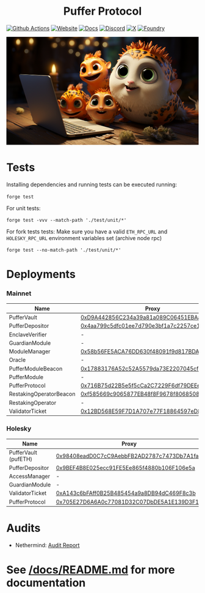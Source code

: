 # <h1 align="center"> Puffer Protocol </h1> 
[![Github Actions][gha-badge]][gha] [![Website][Website-badge]][Website] [![Docs][docs-badge]][docs]
  [![Discord][discord-badge]][discord] [![X][X-badge]][X] [![Foundry][foundry-badge]][foundry]

[Website-badge]: https://img.shields.io/badge/WEBSITE-8A2BE2
[Website]: https://www.puffer.fi
[X-badge]: https://img.shields.io/twitter/follow/puffer_finance
[X]: https://twitter.com/puffer_finance
[discord]: https://discord.gg/pufferfi
[docs-badge]: https://img.shields.io/badge/DOCS-8A2BE2
[docs]: https://docs.puffer.fi/
[discord-badge]: https://dcbadge.vercel.app/api/server/pufferfi?style=flat
[gha]: https://github.com/PufferFinance/PufferPool/actions
[gha-badge]: https://github.com/PufferFinance/PufferPool/actions/workflows/ci.yml/badge.svg
[foundry]: https://getfoundry.sh
[foundry-badge]: https://img.shields.io/badge/Built%20with-Foundry-FFDB1C.svg

![PUFFERS](image.png) 

# Tests

Installing dependencies and running tests can be executed running:

`forge test`

For unit tests:
```
forge test -vvv --match-path './test/unit/*'
```

For fork tests tests:
Make sure you have a valid `ETH_RPC_URL` and `HOLESKY_RPC_URL` environment variables set (archive node rpc)
```
forge test --no-match-path './test/unit/*'
```

# Deployments

### Mainnet

| Name                            | Proxy | Implementation |
| ------------------------------- | ----- | -------------- |
| PufferVault                     | [0xD9A442856C234a39a81a089C06451EBAa4306a72](https://etherscan.io/address/0xD9A442856C234a39a81a089C06451EBAa4306a72) | [0x7C93eDab7326E5Ff8d5B89B13e3681216Ab409B6](https://etherscan.io/address/0x7C93eDab7326E5Ff8d5B89B13e3681216Ab409B6) |
| PufferDepositor                 | [0x4aa799c5dfc01ee7d790e3bf1a7c2257ce1dceff](https://etherscan.io/address/0x4aa799c5dfc01ee7d790e3bf1a7c2257ce1dceff) | [0x55F4d6Acf015c878A88C8CD08a9D74ea0d40a304](https://etherscan.io/address/0x55F4d6Acf015c878A88C8CD08a9D74ea0d40a304) |
| EnclaveVerifier                 | - | [0x5D94174199a630A8396E749ea31d80Edf84ecF16](https://etherscan.io/address/0x5D94174199a630A8396E749ea31d80Edf84ecF16) |
| GuardianModule                  | - | [0xa95aa41bBa980Eb7a80e7bfF4F6218244C723f57](https://etherscan.io/address/0xa95aa41bBa980Eb7a80e7bfF4F6218244C723f57) |
| ModuleManager                   | [0x58b56FE5ACA76DD630f48091f9d817BDA964c302](https://etherscan.io/address/0x58b56FE5ACA76DD630f48091f9d817BDA964c302) | [0xF00ed0c05F399AcE32618E64D40E6f78d3220aCA](https://etherscan.io/address/0xF00ed0c05F399AcE32618E64D40E6f78d3220aCA) |
| Oracle                          | - | [0x785a54316Af8Cb61b16a82a3f60c08A18425fA86](https://etherscan.io/address/0x785a54316Af8Cb61b16a82a3f60c08A18425fA86) |
| PufferModuleBeacon                 | [0x17883176A52c52A5579da73E2207045cfa036184](https://etherscan.io/address/0x17883176A52c52A5579da73E2207045cfa036184) | - |
| PufferModule                    | - | [0x58E4313C7e53D962977706Bf40d8C098cda9DeC3](https://etherscan.io/address/0x58E4313C7e53D962977706Bf40d8C098cda9DeC3) |
| PufferProtocol                  | [0x716B75d22B5e5f5cCa2C7229F6df79DEEe84604E](https://etherscan.io/address/0x716B75d22B5e5f5cCa2C7229F6df79DEEe84604E) | [0x55202aa4b5Ee7a37776Fa5E6eC6208c6dF95945E](https://etherscan.io/address/0x55202aa4b5Ee7a37776Fa5E6eC6208c6dF95945E) |
| RestakingOperatorBeacon                 | [0xf585669c9065877EB48f8F9678f80685084Ef305](https://etherscan.io/address/0xf585669c9065877EB48f8F9678f80685084Ef305) | - |
| RestakingOperator               | - | [0x2De37b0B6aEF362D2e49FFD3aEdE121e28dB3266](https://etherscan.io/address/0x2De37b0B6aEF362D2e49FFD3aEdE121e28dB3266) |
| ValidatorTicket                 | [0x12BD568E59F7D1A707e77F18864597eD80C3D8fb](https://etherscan.io/address/0x12BD568E59F7D1A707e77F18864597eD80C3D8fb) | [0x04dA36Dd7662a196275dA4BeB90207966e97cdf9](https://etherscan.io/address/0x04dA36Dd7662a196275dA4BeB90207966e97cdf9) |


### Holesky



| Name                          | Proxy | Implementation |
| ----------------------------- | ----- | -------------- |
| PufferVault (pufETH)          | [0x98408eadD0C7cC9AebbFB2AD2787c7473Db7A1fa](https://holesky.etherscan.io/address/0x98408eadD0C7cC9AebbFB2AD2787c7473Db7A1fa) | [0x3Ed1653677626C38afcf88C6Eec954EE805B72F5](https://holesky.etherscan.io/address/0x3Ed1653677626C38afcf88C6Eec954EE805B72F5) |
| PufferDepositor               | [0x9BEF4B8E025ecc91FE5Ee865f4880b106F106e5a](https://holesky.etherscan.io/address/0x9BEF4B8E025ecc91FE5Ee865f4880b106F106e5a) | [0x335b6c8f5aa0073849a174c73eba985b851d18e6](https://holesky.etherscan.io/address/0x335b6c8f5aa0073849a174c73eba985b851d18e6) |
| AccessManager                 | - | [0xA6c916f85DAfeb6f726E03a1Ce8d08cf835138fF](https://holesky.etherscan.io/address/0xA6c916f85DAfeb6f726E03a1Ce8d08cf835138fF) |
| GuardianModule                | - | [0xD349FdCD0e4451381bfE7cba3ac28773E176b326](https://holesky.etherscan.io/address/0xD349FdCD0e4451381bfE7cba3ac28773E176b326) |
| ValidatorTicket               | [0xA143c6bFAff0B25B485454a9a8DB94dC469F8c3b](https://holesky.etherscan.io/address/0xA143c6bFAff0B25B485454a9a8DB94dC469F8c3b) | [0x5C67fb4410797960C45e573e266A7B79d5Bb4325](https://holesky.etherscan.io/address/0x5C67fb4410797960C45e573e266A7B79d5Bb4325) |
| PufferProtocol                | [0x705E27D6A6A0c77081D32C07DbDE5A1E139D3F14](https://holesky.etherscan.io/address/0x705E27D6A6A0c77081D32C07DbDE5A1E139D3F14) | [0xEFd2C463CD787e1e9119873dc0cbFd0AE28D8642](https://holesky.etherscan.io/address/0xEFd2C463CD787e1e9119873dc0cbFd0AE28D8642) |



# Audits
- Nethermind: [Audit Report](./docs/audits/Nethermind_PufferProtocol_NM0202_April2024.pdf)

# See [/docs/README.md](./docs/README.md) for more documentation